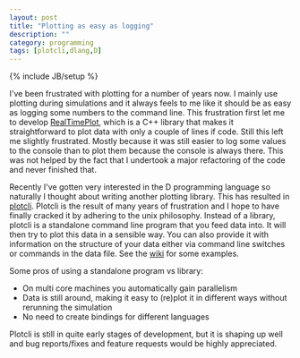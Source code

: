 ```yaml
---
layout: post
title: "Plotting as easy as logging"
description: ""
category: programming 
tags: [plotcli,dlang,D]
---
```

{% include JB/setup %}

I've been frustrated with plotting for a number of years now. I mainly use plotting during simulations and it always feels to me like it should be as easy as logging some numbers to the command line. This frustration first let me to develop [RealTimePlot](https://gitorious.org/realtimeplot/), which is a C++ library that makes it straightforward to plot data with only a couple of lines if code. Still this left me slightly frustrated. Mostly because it was still easier to log some values to the console than to plot them because the console is always there. This was not helped by the fact that I undertook a major refactoring of the code and never finished that.

Recently I've gotten very interested in the D programming language so naturally I thought about writing another plotting library. This has resulted in [plotcli](https://github.com/BlackEdder/plotd). Plotcli is the result of many years of frustration and I hope to have finally cracked it by adhering to the unix philosophy. Instead of a library, plotcli is a standalone command line program that you feed data into. It will then try to plot this data in a sensible way. You can also provide it with information on the structure of your data either via command line switches or commands in the data file. See the [wiki](https://github.com/BlackEdder/plotd/wiki) for some examples.

Some pros of using a standalone program vs library:

- On multi core machines you automatically gain parallelism
- Data is still around, making it easy to (re)plot it in different ways without rerunning the simulation
- No need to create bindings for different languages

Plotcli is still in quite early stages of development, but it is shaping up well and bug reports/fixes and feature requests would be highly appreciated.
